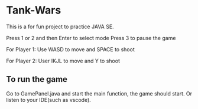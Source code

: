 # Tank-Wars

This is a for fun project to practice JAVA SE.

Press 1 or 2 and then Enter to select mode
Press 3 to pause the game

For Player 1:
Use WASD to move and SPACE to shoot

For Player 2:
User IKJL to move and Y to shoot

## To run the game
Go to GamePanel.java and start the main function, the game should start. Or listen to your IDE(such as vscode).
